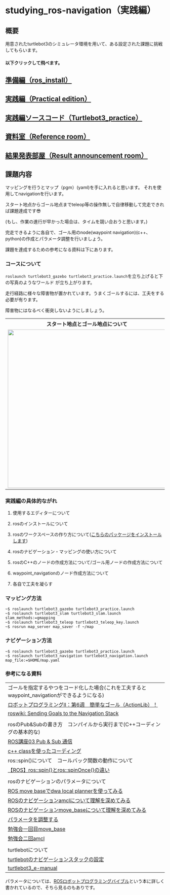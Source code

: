 # studying_ros-navigation（実践編）
## 概要
用意されたturtlebot3のシミュレータ環境を用いて、ある設定された課題に挑戦してもらいます。

#### 以下クリックして飛べます。
## [準備編（ros_install）](https://github.com/uhobeike/studying_ros-navigation/tree/ros_install)
## [実践編（Practical edition）](https://github.com/uhobeike/studying_ros-navigation/tree/Practical_edition)
## [実践編ソースコード（Turtlebot3_practice）](https://github.com/uhobeike/studying_ros-navigation/tree/Turtlebot3_practice)
## [資料室（Reference room）](https://github.com/uhobeike/studying_ros-navigation/tree/Reference_room)
## [結果発表部屋（Result announcement room）](https://github.com/uhobeike/studying_ros-navigation/tree/Result_announcement_room)

## 課題内容
マッピングを行うとマップ（pgm）(yaml)を手に入れると思います。
それを使用してnavigationを行います。

スタート地点からゴール地点までteleop等の操作無しで自律移動して完走できれば課題達成です:sunglasses:

(もし、作業の進行が早かった場合は、タイムを競い合おうと思います。)

完走できるように各自で、ゴール用のnode(waypoint navigation)(c++、python)の作成とパラメータ調整を行いましょう。

課題を達成するための参考になる資料は下にあります。

### コースについて
`roslaunch turtlebot3_gazebo turtlebot3_practice.launch`を立ち上げると下の写真のようなワールド
が立ち上がります。

走行経路に様々な障害物が置かれています。うまくゴールするには、工夫をする必要が有ります。

障害物にはなるべく衝突しないようにしましょう。

<table>
<th>スタート地点とゴール地点について</th>
<th>真上から見た時のコース</th>
<tr>
<td><img width="500" src="https://i.gyazo.com/46d1024a1766e5a5e19b4975beae9ef1.png"></td>
<td><img width="300" src="https://i.gyazo.com/0450ac0ed29d9e012507fab529a53295.png"></td>
</tr>
</table>

### 実践編の具体的ながれ
1. 使用するエディターについて

2. rosのインストールについて

3. rosのワークスペースの作り方について([こちらのパッケージをインストールします](https://github.com/uhobeike/studying_ros-navigation/tree/Turtlebot3_practice))

4. rosのナビゲーション・マッピングの使い方について

5. rosのC++のノードの作成方法について/ゴール用ノードの作成方法について

6. waypoint_navigationのノード作成方法について

7. 各自で工夫を凝らす
### マッピング方法

```
~$ roslaunch turtlebot3_gazebo turtlebot3_practice.launch
~$ roslaunch turtlebot3_slam turtlebot3_slam.launch slam_methods:=gmapping
~$ roslaunch turtlebot3_teleop turtlebot3_teleop_key.launch
~$ rosrun map_server map_saver -f ~/map
```
### ナビゲーション方法
```
~$ roslaunch turtlebot3_gazebo turtlebot3_practice.launch
~$ roslaunch turtlebot3_navigation turtlebot3_navigation.launch map_file:=$HOME/map.yaml
```

### 参考になる資料

|  |
| - |
| ゴールを指定するやつをコード化した場合(これを工夫するとwaypoint_navigationができるようになる) |
| [ロボットプログラミングⅡ：第6週　簡単なゴール（ActionLib）！](https://demura.net/education/lecture/12372.html) |
| [roswiki: Sending Goals to the Navigation Stack](http://wiki.ros.org/ja/navigation/Tutorials/SendingSimpleGoals) |
|  |
| rosのPub&Subの書き方　コンパイルから実行まで(C++コーディングの基本的な) |
| [ROS講座03 Pub & Sub 通信](https://qiita.com/srs/items/26ca826802d07a9e3d4e) |
| [c++ classを使ったコーディング](https://image.slidesharecdn.com/160626-170515015321/95/ros-76-638.jpg?cb=1611797140) |
| ros::spin()について　コールバック関数の動作について |
| [【ROS】ros::spin()とros::spinOnce()の違い](http://lilaboc.work/archives/16182817.html) |
|  |
| rosのナビゲーションのパラメータについて |
| [ROS move baseでdwa local plannerを使ってみる](https://sy-base.com/myrobotics/ros/ros-dwa-local-planner/) |
| [ROSのナビゲーションamclについて理解を深めてみる](https://sy-base.com/myrobotics/ros/ros-amcl/) |
| [ROSのナビゲーションmove_baseについて理解を深めてみる](https://sy-base.com/myrobotics/ros/ros-move_base/) |
| [パラメータを調整する](https://github.com/TukamotoRyuzo/rostest/wiki/%E3%83%91%E3%83%A9%E3%83%A1%E3%83%BC%E3%82%BF%E3%82%92%E8%AA%BF%E6%95%B4%E3%81%99%E3%82%8B) |
| [勉強会一回目move_base](https://github.com/uhobeike/studying_ros-navigation/blob/master/%E5%8B%89%E5%BC%B7%E4%BC%9A%E8%B3%87%E6%96%99/CIT%E8%87%AA%E5%BE%8B%E7%A7%BB%E5%8B%95_%E5%8B%89%E5%BC%B7%E4%BC%9A_1%E5%9B%9E%E7%9B%AE(ros%E3%83%8A%E3%83%93%E3%82%B2%E3%83%BC%E3%82%B7%E3%83%A7%E3%83%B3).pdf) |
| [勉強会二回amcl](https://github.com/uhobeike/studying_ros-navigation/blob/master/%E5%8B%89%E5%BC%B7%E4%BC%9A%E8%B3%87%E6%96%99/CIT%E8%87%AA%E5%BE%8B%E7%A7%BB%E5%8B%95_%E5%8B%89%E5%BC%B7%E4%BC%9A_2%E5%9B%9E%E7%9B%AE(ros%E3%83%8A%E3%83%93%E3%82%B2%E3%83%BC%E3%82%B7%E3%83%A7%E3%83%B3).pdf) |
|  |
| turtlebotについて |
| [turtlebotのナビゲーションスタックの設定](http://wiki.ros.org/ja/turtlebot_navigation/Tutorials/Setup%20the%20Navigation%20Stack%20for%20TurtleBot) |
| [turtlebot3_e-manual](http://emanual.robotis.com/docs/en/platform/turtlebot3/simulation/#ros-1-simulation) |

パラメータについては、[ROSロボットプログラミングバイブル](https://www.amazon.co.jp/ROS%E3%83%AD%E3%83%9C%E3%83%83%E3%83%88%E3%83%97%E3%83%AD%E3%82%B0%E3%83%A9%E3%83%9F%E3%83%B3%E3%82%B0%E3%83%90%E3%82%A4%E3%83%96%E3%83%AB-%E8%A1%A8-%E5%85%81%E3%80%93/dp/4274221962)という本に詳しく書かれているので、そちら見るのもありです。


